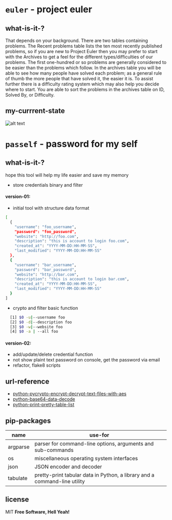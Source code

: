 # `euler` - project euler

## what-is-it-?
That depends on your background. There are two tables containing problems. The Recent problems table lists the ten most recently published problems, so if you are new to Project Euler then you may prefer to start with the Archives to get a feel for the different types/difficulties of our problems. The first one-hundred or so problems are generally considered to be easier than the problems which follow. In the archives table you will be able to see how many people have solved each problem; as a general rule of thumb the more people that have solved it, the easier it is. To assist further there is a difficulty rating system which may also help you decide where to start. You are able to sort the problems in the archives table on ID, Solved By, or Difficulty.

## my-currrent-state
![alt text](https://projecteuler.net/profile/tin.tran.png "tin-euler")



# `pasself` - password for my self

## what-is-it-?
hope this tool will help my life easier and save my memory
  - store credentials binary and filter
  
#### version-01:
  - initial tool with structure data format
```sh
[
  {
    "username": "foo_username",
    "password": "foo_password",
    "website": "http://foo.com",
    "description": "this is account to login foo.com",
    "created_at": "YYYY-MM-DD:HH-MM-SS",
    "last_modified": "YYYY-MM-DD:HH-MM-SS"
  },
  {
    "username": "bar_username",
    "password": "bar_password",
    "website": "http://bar.com",
    "description": "this is account to login bar.com",
    "created_at": "YYYY-MM-DD:HH-MM-SS",
    "last_modified": "YYYY-MM-DD:HH-MM-SS"
  }
]
```
  - crypto and filter basic function
```sh
  [1] $0 -u|--username foo
  [2] $0 -d|--description foo 
  [3] $0 -w|--website foo
  [4] $0 -a | --all foo
``` 

#### version-02:
  - add/update/delete credential function
  - not show plaint text password on console, get the password via email
  - refactor, flake8 scripts

## url-reference
  - [python-pycrypto-encrypt-decrypt-text-files-with-aes]
  - [python-base64-data-decode]
  - [python-print-pretty-table-list]

## pip-packages
| name | use-for |
| ------ | ------ |
| argparse | parser for command-line options, arguments and sub-commands |
| os | miscellaneous operating system interfaces |
| json | JSON encoder and decoder |
| tabulate | pretty-print tabular data in Python, a library and a command-line utility |

## license
MIT
**Free Software, Hell Yeah!**

  [python-pycrypto-encrypt-decrypt-text-files-with-aes]:  <https://stackoverflow.com/questions/20852664/python-pycrypto-encrypt-decrypt-text-files-with-aes>
  [python-base64-data-decode]: <https://stackoverflow.com/questions/3470546/python-base64-data-decode>
  [python-print-pretty-table-list]: <https://blog.softhints.com/python-print-pretty-table-list/>
